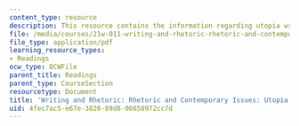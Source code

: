 ```yaml
---
content_type: resource
description: This resource contains the information regarding utopia writing exercise.
file: /media/courses/21w-011-writing-and-rhetoric-rhetoric-and-contemporary-issues-fall-2015/4fec7ac5e67e382689d806658972cc7d_MIT21W_011F15_Utopia.pdf
file_type: application/pdf
learning_resource_types:
- Readings
ocw_type: OCWFile
parent_title: Readings
parent_type: CourseSection
resourcetype: Document
title: 'Writing and Rhetoric: Rhetoric and Contemporary Issues: Utopia Writing Exercise'
uid: 4fec7ac5-e67e-3826-89d8-06658972cc7d
---
```

